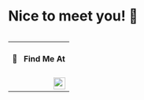 <h1>Nice to meet you! 👋</h1>

<table align="right" width="130" height="100%">
 <tr><td><h4>🔎 &nbsp; Find Me At</h4></td></tr>
 <tr><td><a href="https://www.linkedin.com/in/santiagocarrascocampa/" target="_blank" rel="noopener noreferrer"><img src="https://img.shields.io/badge/-LinkedIn-0a0a0a?&logo=linkedin&logoColor=0A66C2&link=https://www.linkedin.com/in/santiagocarrascocampa/" align="right" height="24"></a></td></tr>
</table>

<h3 align="left">The "hacker" of the family 👾</h3>

</br>

### About me

I’m a Web Developer, can handle with both Frontend and Backend (but my favorite is **Frontend** 🤤)\
always learning new stuff and trying to applying it in my current workflow.

**Happy to share my knowledge to the community and teammates 🗣**

- 💼 &nbsp;Currently working at [Lunna-Tech](https://github.com/luuna-tech) as **Frontend Developer**
- 🖌 &nbsp;Able to do UI/UX stuff
- 📚 &nbsp;Currently learning: &nbsp;![GraphQL](https://img.shields.io/badge/-GraphQL-0a0a0a?&logo=graphql)&nbsp;![Apollo](https://img.shields.io/badge/-Apollo_GraphQL-0a0a0a?&logo=apollographql)&nbsp;![Docker](https://img.shields.io/badge/-Docker-0a0a0a?&logo=docker)&nbsp;![AWS](https://img.shields.io/badge/-AWS-0a0a0a?&logo=AmazonAWS)&nbsp;![NestJS](https://img.shields.io/badge/-NestJS-0a0a0a?&logo=NestJS)&nbsp;

<details>
<summary>Some other facts to know</summary>
 
- 🥎 &nbsp;Love to see sports
- 🃏 &nbsp;In my free time I play Poker
</details>

</br>

### 🕓&nbsp;This week I spent my time on:
<!--START_SECTION:waka-->
```text
TypeScript   2 hrs 17 mins   █████████▓░░░░░░░░░░░░░░░   38.54 % 
Markdown     1 hr 49 mins    ███████▓░░░░░░░░░░░░░░░░░   30.52 % 
JSON         37 mins         ██▓░░░░░░░░░░░░░░░░░░░░░░   10.62 % 
Groovy       35 mins         ██▒░░░░░░░░░░░░░░░░░░░░░░   09.83 % 
Git Config   17 mins         █▒░░░░░░░░░░░░░░░░░░░░░░░   04.88 % 
```
<!--END_SECTION:waka-->

</br>

### Languages

![Typescript](https://img.shields.io/badge/-Typescript-0a0a0a?&logo=typescript)
![Javascript](https://img.shields.io/badge/-Javascript-0a0a0a?&logo=javascript)
![Swift](https://img.shields.io/badge/-Swift-0a0a0a?&logo=swift)

### Technologies & Tools

![Node.js](https://img.shields.io/badge/-Node-0a0a0a?&logo=node.js)
![Express](https://img.shields.io/badge/-Express-0a0a0a?&logo=express)
![React](https://img.shields.io/badge/-React-0a0a0a?&logo=react)
![Next.js](https://img.shields.io/badge/-Next.js-0a0a0a?&logo=next.js)
![React Native](https://img.shields.io/badge/-React_Native-0a0a0a?&logo=react)
![Jira](https://img.shields.io/badge/-Jira-0a0a0a?&logo=jira)
![Figma](https://img.shields.io/badge/-Figma-0a0a0a?&logo=figma)
![Eslint](https://img.shields.io/badge/-Eslint-0a0a0a?&logo=eslint&logoColor=482FBD)
![Prettier](https://img.shields.io/badge/-Prettier-0a0a0a?&logo=prettier)
![Tailwind CSS](https://img.shields.io/badge/-Tailwind_CSS-0a0a0a?&logo=TailwindCSS)
![AWS Amplify](https://img.shields.io/badge/-AWS_Amplify-0a0a0a?&logo=AWSAmplify)
![Firebase](https://img.shields.io/badge/-Firebase-0a0a0a?&logo=Firebase)

### Databases

![MongoDB](https://img.shields.io/badge/-MongoDB-0a0a0a?&logo=mongodb)
![PostgreSQL](https://img.shields.io/badge/-PostgreSQL-0a0a0a?&logo=postgresql)

---

<p align="right"><img src="https://komarev.com/ghpvc/?username=santychuy&label=Profile%20views&color=0e75b6&style=flat" alt="santychuy" /></p>
